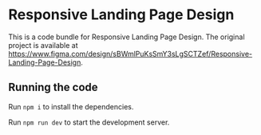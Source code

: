 
  # Responsive Landing Page Design

  This is a code bundle for Responsive Landing Page Design. The original project is available at https://www.figma.com/design/sBWmlPuKsSmY3sLgSCTZef/Responsive-Landing-Page-Design.

  ## Running the code

  Run `npm i` to install the dependencies.

  Run `npm run dev` to start the development server.
  